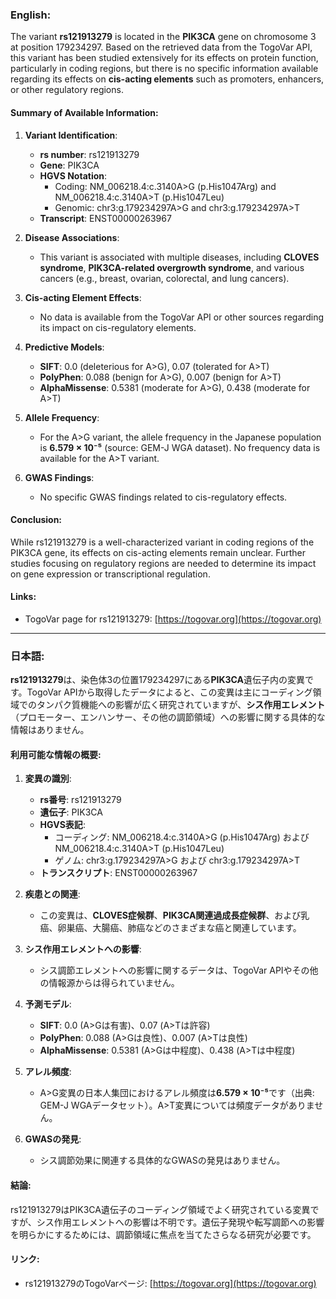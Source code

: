 ### English:
The variant **rs121913279** is located in the **PIK3CA** gene on chromosome 3 at position 179234297. Based on the retrieved data from the TogoVar API, this variant has been studied extensively for its effects on protein function, particularly in coding regions, but there is no specific information available regarding its effects on **cis-acting elements** such as promoters, enhancers, or other regulatory regions.

#### Summary of Available Information:
1. **Variant Identification**:
   - **rs number**: rs121913279
   - **Gene**: PIK3CA
   - **HGVS Notation**:
     - Coding: NM_006218.4:c.3140A>G (p.His1047Arg) and NM_006218.4:c.3140A>T (p.His1047Leu)
     - Genomic: chr3:g.179234297A>G and chr3:g.179234297A>T
   - **Transcript**: ENST00000263967

2. **Disease Associations**:
   - This variant is associated with multiple diseases, including **CLOVES syndrome**, **PIK3CA-related overgrowth syndrome**, and various cancers (e.g., breast, ovarian, colorectal, and lung cancers).

3. **Cis-acting Element Effects**:
   - No data is available from the TogoVar API or other sources regarding its impact on cis-regulatory elements.

4. **Predictive Models**:
   - **SIFT**: 0.0 (deleterious for A>G), 0.07 (tolerated for A>T)
   - **PolyPhen**: 0.088 (benign for A>G), 0.007 (benign for A>T)
   - **AlphaMissense**: 0.5381 (moderate for A>G), 0.438 (moderate for A>T)

5. **Allele Frequency**:
   - For the A>G variant, the allele frequency in the Japanese population is **6.579 × 10⁻⁵** (source: GEM-J WGA dataset). No frequency data is available for the A>T variant.

6. **GWAS Findings**:
   - No specific GWAS findings related to cis-regulatory effects.

#### Conclusion:
While rs121913279 is a well-characterized variant in coding regions of the PIK3CA gene, its effects on cis-acting elements remain unclear. Further studies focusing on regulatory regions are needed to determine its impact on gene expression or transcriptional regulation.

#### Links:
- TogoVar page for rs121913279: [https://togovar.org](https://togovar.org)

---

### 日本語:
**rs121913279**は、染色体3の位置179234297にある**PIK3CA**遺伝子内の変異です。TogoVar APIから取得したデータによると、この変異は主にコーディング領域でのタンパク質機能への影響が広く研究されていますが、**シス作用エレメント**（プロモーター、エンハンサー、その他の調節領域）への影響に関する具体的な情報はありません。

#### 利用可能な情報の概要:
1. **変異の識別**:
   - **rs番号**: rs121913279
   - **遺伝子**: PIK3CA
   - **HGVS表記**:
     - コーディング: NM_006218.4:c.3140A>G (p.His1047Arg) および NM_006218.4:c.3140A>T (p.His1047Leu)
     - ゲノム: chr3:g.179234297A>G および chr3:g.179234297A>T
   - **トランスクリプト**: ENST00000263967

2. **疾患との関連**:
   - この変異は、**CLOVES症候群**、**PIK3CA関連過成長症候群**、および乳癌、卵巣癌、大腸癌、肺癌などのさまざまな癌と関連しています。

3. **シス作用エレメントへの影響**:
   - シス調節エレメントへの影響に関するデータは、TogoVar APIやその他の情報源からは得られていません。

4. **予測モデル**:
   - **SIFT**: 0.0 (A>Gは有害)、0.07 (A>Tは許容)
   - **PolyPhen**: 0.088 (A>Gは良性)、0.007 (A>Tは良性)
   - **AlphaMissense**: 0.5381 (A>Gは中程度)、0.438 (A>Tは中程度)

5. **アレル頻度**:
   - A>G変異の日本人集団におけるアレル頻度は**6.579 × 10⁻⁵**です（出典: GEM-J WGAデータセット）。A>T変異については頻度データがありません。

6. **GWASの発見**:
   - シス調節効果に関連する具体的なGWASの発見はありません。

#### 結論:
rs121913279はPIK3CA遺伝子のコーディング領域でよく研究されている変異ですが、シス作用エレメントへの影響は不明です。遺伝子発現や転写調節への影響を明らかにするためには、調節領域に焦点を当てたさらなる研究が必要です。

#### リンク:
- rs121913279のTogoVarページ: [https://togovar.org](https://togovar.org)